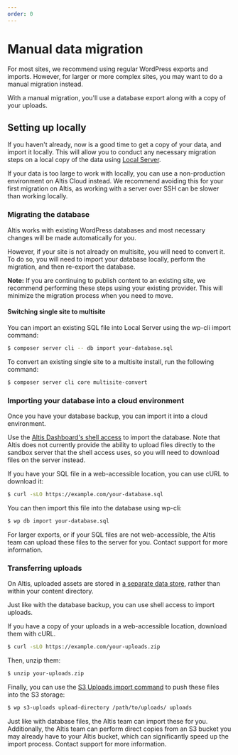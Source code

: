 ```yaml
---
order: 0
---
```

# Manual data migration

For most sites, we recommend using regular WordPress exports and imports. However, for larger or more complex sites, you may want to do a manual migration instead.

With a manual migration, you'll use a database export along with a copy of your uploads.


## Setting up locally

If you haven't already, now is a good time to get a copy of your data, and import it locally. This will allow you to conduct any necessary migration steps on a local copy of the data using [Local Server](docs://local-server/).

If your data is too large to work with locally, you can use a non-production environment on Altis Cloud instead. We recommend avoiding this for your first migration on Altis, as working with a server over SSH can be slower than working locally.


### Migrating the database

Altis works with existing WordPress databases and most necessary changes will be made automatically for you.

However, if your site is not already on multisite, you will need to convert it. To do so, you will need to import your database locally, perform the migration, and then re-export the database.

**Note:** If you are continuing to publish content to an existing site, we recommend performing these steps using your existing provider. This will minimize the migration process when you need to move.


#### Switching single site to multisite

You can import an existing SQL file into Local Server using the wp-cli import command:

```sh
$ composer server cli -- db import your-database.sql
```

To convert an existing single site to a multisite install, run the following command:

```sh
$ composer server cli core multisite-convert
```


### Importing your database into a cloud environment

Once you have your database backup, you can import it into a cloud environment.

Use the [Altis Dashboard's shell access](docs://cloud/dashboard/cli/) to import the database. Note that Altis does not currently provide the ability to upload files directly to the sandbox server that the shell access uses, so you will need to download files on the server instead.

If you have your SQL file in a web-accessible location, you can use cURL to download it:

```sh
$ curl -sLO https://example.com/your-database.sql
```

You can then import this file into the database using wp-cli:

```sh
$ wp db import your-database.sql
```

For larger exports, or if your SQL files are not web-accessible, the Altis team can upload these files to the server for you. Contact support for more information.


### Transferring uploads

On Altis, uploaded assets are stored in [a separate data store](docs://cloud/s3-storage/), rather than within your content directory.

Just like with the database backup, you can use shell access to import uploads.

If you have a copy of your uploads in a web-accessible location, download them with cURL.

```sh
$ curl -sLO https://example.com/your-uploads.zip
```

Then, unzip them:

```sh
$ unzip your-uploads.zip
```

Finally, you can use the [S3 Uploads import command](https://github.com/humanmade/S3-Uploads#uploading-files-to-s3) to push these files into the S3 storage:

```sh
$ wp s3-uploads upload-directory /path/to/uploads/ uploads
```

Just like with database files, the Altis team can import these for you. Additionally, the Altis team can perform direct copies from an S3 bucket you may already have to your Altis bucket, which can significantly speed up the import process. Contact support for more information.

